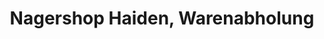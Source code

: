 ---
title: "Nagershop Haiden, Warenabholung"
url: /seekirchen-am-wallersee/nagershop-haiden-warenabholung/
shop: Allgemein
---